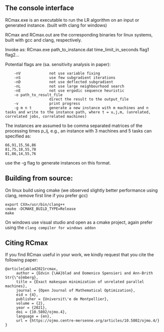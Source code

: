 ## The console interface
RCmax.exe is an executable to run the LR algorithm on an input or generated instance. (built with clang for windows)

RCmax and RCmax.out are the corresponding binaries for linux systems, built with gcc and clang, respectively. 

Invoke as: RCmax.exe path_to_instance.dat time_limit_in_seconds flag1 flag2...

Potential flags are (sa. sensitivity analysis in paper):

        -nV             not use variable fixing
        -nS             use few subgradient iterations
        -nD             not use deflected subgradient
        -nL             not use large neighbourhood search
        -nE             not use ergodic sequence heuristic
        -o path_to_result_file
                        direct the result to the output_file
        -v              print progress
        -g m n t        generate a new instance with m machines and n tasks and write to the instance path, where t = u,j,m, (unrelated, correlated jobs, correlated machines)


The instances are assumed to be comma separated matrices of the processing times p_ij, e.g., an instance with 3 machines and 5 tasks can specified as:

```
66,91,15,56,86
81,75,18,55,78
81,86,14,55,76
```

use the -g flag to generate instances on this format.

## Building from source:
On linux build using cmake (we observed slightly better performance using clang, remove first line if you prefer gcc)
```
export CXX=/usr/bin/clang++
cmake -DCMAKE_BUILD_TYPE=Release
make
```
On windows use visual studio and open as a cmake project, again prefer using the `clang compiler for windows addon`

## Citing RCmax 

If you find RCmax useful in your work, we kindly request that you cite the following paper:

```
@article{ablad2021rcmax,
     author = {Edvin {\AA}blad and Domenico Spensieri and Ann-Brith Str{\"o}mberg},
     title = {Exact makespan minimization of unrelated parallel machines},
     journal = {Open Journal of Mathematical Optimization},
     eid = {4},
     publisher = {Universit\'e de Montpellier},
     volume = {2},
     year = {2021},
     doi = {10.5802/ojmo.4},
     language = {en},
     url = {https://ojmo.centre-mersenne.org/articles/10.5802/ojmo.4/}
}
```

